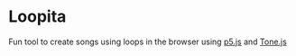 # Loopita

Fun tool to create songs using loops in the browser using [p5.js](https://p5js.org/) and [Tone.js](https://tonejs.github.io/) 
